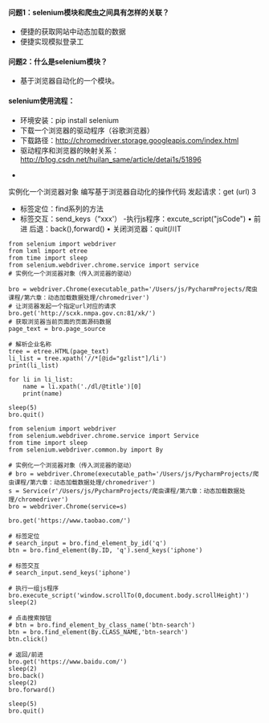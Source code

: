 #### 问题1：selenium模块和爬虫之间具有怎样的关联？
* 便捷的获取网站中动态加载的数据
* 便捷实现模拟登录工
#### 问题2：什么是selenium模块？
* 基于浏览器自动化的一个模块。

#### selenium使用流程：
* 环境安装：pip install selenium
* 下载一个浏览器的驱动程序（谷歌浏览器）
* 下载路径：http://chromedriver.storage.googleapis.com/index.html
* 驱动程序和浏览器的映射关系：http://b1og.csdn.net/huilan_same/article/detai1s/51896
-
实例化一个浏览器对象
编写基于浏览器自动化的操作代码
发起请求：get (url)
3
- 标签定位：find系列的方法
- 标签交互：send_keys（“xxx'）
-执行js程序：excute_script("jsCode")
• 前进
后退：back(),forward()
• 关闭浏览器：quit(川T

```
from selenium import webdriver
from lxml import etree
from time import sleep
from selenium.webdriver.chrome.service import service
# 实例化一个浏览器对象（传入浏览器的驱动）

bro = webdriver.Chrome(executable_path='/Users/js/PycharmProjects/爬虫课程/第六章：动态加载数据处理/chromedriver')
# 让浏览器发起一个指定url对应的请求
bro.get('http://scxk.nmpa.gov.cn:81/xk/')
# 获取浏览器当前页面的页面源码数据
page_text = bro.page_source

# 解析企业名称
tree = etree.HTML(page_text)
li_list = tree.xpath('//*[@id="gzlist"]/li')
print(li_list)

for li in li_list:
    name = li.xpath('./dl/@title')[0]
    print(name)

sleep(5)
bro.quit()
```


```
from selenium import webdriver
from selenium.webdriver.chrome.service import Service
from time import sleep
from selenium.webdriver.common.by import By

# 实例化一个浏览器对象（传入浏览器的驱动）
# bro = webdriver.Chrome(executable_path='/Users/js/PycharmProjects/爬虫课程/第六章：动态加载数据处理/chromedriver')
s = Service(r'/Users/js/PycharmProjects/爬虫课程/第六章：动态加载数据处理/chromedriver')
bro = webdriver.Chrome(service=s)

bro.get('https://www.taobao.com/')

# 标签定位
# search_input = bro.find_element_by_id('q')
btn = bro.find_element(By.ID, 'q').send_keys('iphone')

# 标签交互
# search_input.send_keys('iphone')

# 执行一组js程序
bro.execute_script('window.scrollTo(0,document.body.scrollHeight)')
sleep(2)

# 点击搜索按钮
# btn = bro.find_element_by_class_name('btn-search')
btn = bro.find_element(By.CLASS_NAME,'btn-search')
btn.click()

# 返回/前进
bro.get('https://www.baidu.com/')
sleep(2)
bro.back()
sleep(2)
bro.forward()

sleep(5)
bro.quit()
```
